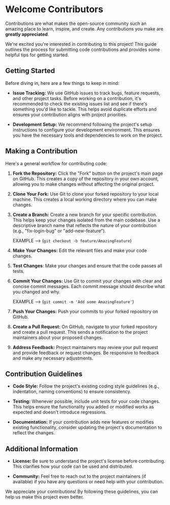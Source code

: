 # Welcome Contributors

Contributions are what makes the open-source community such an amazing place to learn, inspire, and create. Any contributions you make are **greatly appreciated**.

We're excited you're interested in contributing to this project! This guide outlines the process for submitting code contributions and provides some helpful tips for getting started.

## Getting Started

Before diving in, here are a few things to keep in mind:

* **Issue Tracking:** We use GitHub issues to track bugs, feature requests, and other project tasks. Before working on a contribution, it's recommended to check the existing issues list and see if there's something you'd like to tackle. This helps avoid duplicate efforts and ensures your contribution aligns with project priorities.

* **Development Setup:**  We recommend following the project's setup instructions to configure your development environment. This ensures you have the necessary tools and dependencies to work on the project.

## Making a Contribution

Here's a general workflow for contributing code:

1. **Fork the Repository:**  Click the "Fork" button on the project's main page on GitHub. This creates a copy of the repository in your own account, allowing you to make changes without affecting the original project.

2. **Clone Your Fork:**  Use Git to clone your forked repository to your local machine. This creates a local working directory where you can make changes.

3. **Create a Branch:**  Create a new branch for your specific contribution. This helps keep your changes isolated from the main codebase. Use a descriptive branch name that reflects the nature of your contribution (e.g., "fix-login-bug" or "add-new-feature").

    EXAMPLE --> (`git checkout -b feature/AmazingFeature`)

4. **Make Your Changes:**  Edit the relevant files and make your code changes.

5. **Test Changes**: Make your changes and ensure that the code passes all tests.

6. **Commit Your Changes:**  Use Git to commit your changes with clear and concise commit messages. Each commit message should describe what you changed and why.

    EXAMPLE --> (`git commit -m 'Add some AmazingFeature'`)

7. **Push Your Changes:**  Push your commits to your forked repository on GitHub.

8. **Create a Pull Request:**  On GitHub, navigate to your forked repository and create a pull request. This sends a notification to the project maintainers about your proposed changes.
9. **Address Feedback:**  Project maintainers may review your pull request and provide feedback or request changes. Be responsive to feedback and make any necessary adjustments.

## Contribution Guidelines

* **Code Style:**  Follow the project's existing coding style guidelines (e.g., indentation, naming conventions) to ensure consistency.

* **Testing:**  Whenever possible, include unit tests for your code changes. This helps ensure the functionality you added or modified works as expected and doesn't introduce regressions.

* **Documentation:**  If your contribution adds new features or modifies existing functionality, consider updating the project's documentation to reflect the changes.

## Additional Information

* **License:**  Be sure to understand the project's license before contributing. This clarifies how your code can be used and distributed.

* **Community:**  Feel free to reach out to the project maintainers (if available) if you have any questions or need help with your contribution.

We appreciate your contributions! By following these guidelines, you can help us make this project even better.
